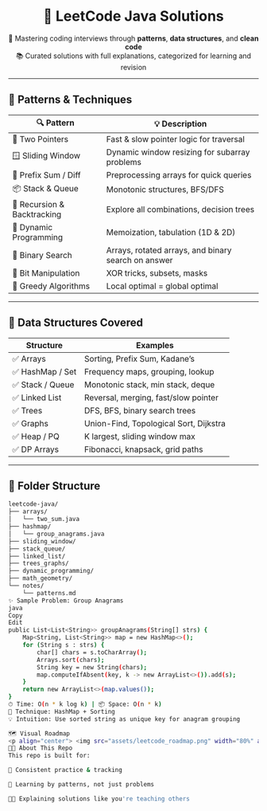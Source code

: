 <h1 align="center">📘 LeetCode Java Solutions</h1>

<p align="center">
  🚀 Mastering coding interviews through <strong>patterns</strong>, <strong>data structures</strong>, and <strong>clean code</strong><br/>
  📚 Curated solutions with full explanations, categorized for learning and revision
</p>

---

## 🧠 Patterns & Techniques

| 🔍 Pattern              | 💡 Description                                    |
|------------------------|---------------------------------------------------|
| 🧭 Two Pointers         | Fast & slow pointer logic for traversal           |
| 🪟 Sliding Window       | Dynamic window resizing for subarray problems     |
| 🔁 Prefix Sum / Diff    | Preprocessing arrays for quick queries            |
| 📦 Stack & Queue        | Monotonic structures, BFS/DFS                     |
| 🌲 Recursion & Backtracking | Explore all combinations, decision trees      |
| 🧩 Dynamic Programming  | Memoization, tabulation (1D & 2D)                 |
| 🧮 Binary Search        | Arrays, rotated arrays, and binary search on answer |
| 🧠 Bit Manipulation     | XOR tricks, subsets, masks                        |
| 📐 Greedy Algorithms    | Local optimal = global optimal                    |

---

## 🧰 Data Structures Covered

| Structure       | Examples                             |
|----------------|---------------------------------------|
| ✅ Arrays       | Sorting, Prefix Sum, Kadane’s         |
| ✅ HashMap / Set| Frequency maps, grouping, lookup      |
| ✅ Stack / Queue| Monotonic stack, min stack, deque     |
| ✅ Linked List  | Reversal, merging, fast/slow pointer  |
| ✅ Trees        | DFS, BFS, binary search trees         |
| ✅ Graphs       | Union-Find, Topological Sort, Dijkstra|
| ✅ Heap / PQ    | K largest, sliding window max         |
| ✅ DP Arrays    | Fibonacci, knapsack, grid paths       |

---

## 📂 Folder Structure

```bash
leetcode-java/
├── arrays/
│   └── two_sum.java
├── hashmap/
│   └── group_anagrams.java
├── sliding_window/
├── stack_queue/
├── linked_list/
├── trees_graphs/
├── dynamic_programming/
├── math_geometry/
└── notes/
    └── patterns.md
✨ Sample Problem: Group Anagrams
java
Copy
Edit
public List<List<String>> groupAnagrams(String[] strs) {
    Map<String, List<String>> map = new HashMap<>();
    for (String s : strs) {
        char[] chars = s.toCharArray();
        Arrays.sort(chars);
        String key = new String(chars);
        map.computeIfAbsent(key, k -> new ArrayList<>()).add(s);
    }
    return new ArrayList<>(map.values());
}
⏱ Time: O(n * k log k) | 📦 Space: O(n * k)
🔑 Technique: HashMap + Sorting
💡 Intuition: Use sorted string as unique key for anagram grouping

🗺️ Visual Roadmap
<p align="center"> <img src="assets/leetcode_roadmap.png" width="80%" alt="LeetCode Roadmap"> </p>
🧑‍💻 About This Repo
This repo is built for:

📌 Consistent practice & tracking

📘 Learning by patterns, not just problems

👨‍🏫 Explaining solutions like you're teaching others

